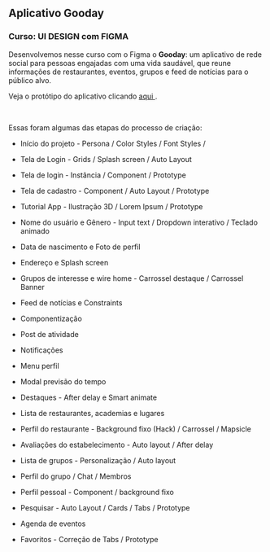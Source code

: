 ## Aplicativo Gooday
### Curso: UI DESIGN com FIGMA

Desenvolvemos nesse curso com o Figma o **Gooday**: um aplicativo de rede social para pessoas engajadas com uma vida saudável, que reune informações de restaurantes, eventos, grupos e feed de notícias para o público alvo.

Veja o protótipo do aplicativo clicando [aqui ](https://www.figma.com/proto/LBW2RIOqvSvuSdK9dOEW73/App-Gooday?node-id=303-1416&p=f&t=fk0RUzUhnC7NKwcU-1&scaling=scale-down&content-scaling=fixed&page-id=303%3A1346&starting-point-node-id=303%3A1438&show-proto-sidebar=1).

<br>

Essas foram algumas das etapas do processo de criação:

* Início do projeto - Persona / Color Styles / Font Styles /

* Tela de Login - Grids / Splash screen / Auto Layout

* Tela de login - Instância / Component / Prototype

* Tela de cadastro - Component / Auto Layout / Prototype

* Tutorial App - Ilustração 3D / Lorem Ipsum / Prototype

* Nome do usuário e Gênero - Input text / Dropdown interativo / Teclado animado

* Data de nascimento e Foto de perfil

* Endereço e Splash screen

* Grupos de interesse e wire home - Carrossel destaque / Carrossel Banner

* Feed de notícias e Constraints

* Componentização

* Post de atividade

* Notificações

* Menu perfil

* Modal previsão do tempo

* Destaques - After delay e Smart animate

* Lista de restaurantes, academias e lugares

* Perfil do restaurante - Background fixo (Hack) / Carrossel / Mapsicle

* Avaliações do estabelecimento - Auto layout / After delay

* Lista de grupos - Personalização / Auto layout

* Perfil do grupo / Chat / Membros

* Perfil pessoal - Component / background fixo

* Pesquisar - Auto Layout / Cards / Tabs / Prototype

* Agenda de eventos

* Favoritos - Correção de Tabs / Prototype

